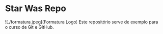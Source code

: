 # Star Was Repo
![./formatura.jpeg](Formatura Logo)
Este repositório serve de exemplo para o curso de Git e GitHub.
